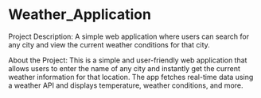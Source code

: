 # Weather_Application
Project Description:
A simple web application where users can search for any city and view the current weather conditions for that city.

About the Project:
This is a simple and user-friendly web application that allows users to enter the name of any city and instantly get the current weather information for that location. The app fetches real-time data using a weather API and displays temperature, weather conditions, and more.

